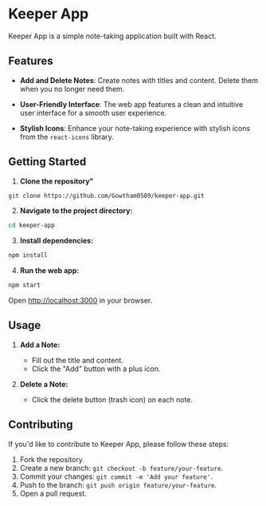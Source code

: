 # Keeper App

Keeper App is a simple note-taking application built with React.

## Features

- **Add and Delete Notes**: Create notes with titles and content. Delete them when you no longer need them.

- **User-Friendly Interface**: The web app features a clean and intuitive user interface for a smooth user experience.

- **Stylish Icons**: Enhance your note-taking experience with stylish icons from the `react-icons` library.

## Getting Started

1. **Clone the repository"**

```bash
git clone https://github.com/Gowtham0509/keeper-app.git

```

2. **Navigate to the project directory:**

```bash
cd keeper-app
```

3. **Install dependencies:**

```bash
npm install
```

4. **Run the web app:**
```bash
npm start
```
Open [http://localhost:3000](http://localhost:3000) in your browser.

## Usage

1. **Add a Note:**
    - Fill out the title and content.
    - Click the "Add" button with a plus icon.

2. **Delete a Note:**
    - Click the delete button (trash icon) on each note.

## Contributing

If you'd like to contribute to Keeper App, please follow these steps:

1. Fork the repository.
2. Create a new branch: `git checkout -b feature/your-feature`.
3. Commit your changes: `git commit -m 'Add your feature'`.
4. Push to the branch: `git push origin feature/your-feature`.
5. Open a pull request.